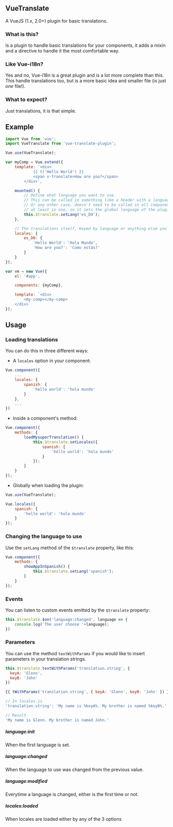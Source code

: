 ## VueTranslate

A VueJS (1.x, 2.0+) plugin for basic translations.

### What is this?

Is a plugin to handle basic translations for your components, it adds a mixin and a directive to handle it the most comfortable way.

### Like Vue-i18n?

Yes and no, Vue-i18n is a great plugin and is a lot more complete than this. This handle translations too, but is a more basic idea and smaller file (is just *one* file!).

### What to expect?

Just translations, it is that simple.

## Example
```js
import Vue from 'vue';
import VueTranslate from 'vue-translate-plugin';

Vue.use(VueTranslate);

var myComp = Vue.extend({
	template: `<div>
	        {{ t('Hello World') }}
	        <span v-translate>How are you?</span>
	    </div>`,

    mounted() {
        // Define what language you want to use.
        // This can be called in something like a header with a language selector menu
        // Or any other case, doesn't need to be called in all components, but
        // at least in one, so it sets the global language of the plugin
    	this.$translate.setLang('es_DO');
    },

    // The translations itself, keyed by language or anything else you one
    locales: {
    	es_DO: {
        	'Hello World': 'Hola Mundo',
        	'How are you?': 'Como estás?'
        }
    }
});

var vm = new Vue({
	el: '#app',

	components: {myComp},

	template: `<div>
	    <my-comp></my-comp>
	</div>`
});
```

## Usage
### Loading translations
You can do this in three different ways:

- A `locales` option in your component:
```js
Vue.component({
	...
	locales: {
		spanish: {
			'hello world': 'hola mundo'
		}
	},
	...
})
```
- Inside a component's method:
```js
Vue.component({
	methods: {
		loadMysuperTranslation() {
			this.$translate.setLocales({
				spanish: {
					'hello world': 'hola mundo'
				}
			});
		}
	}
});
```
- Globally when loading the plugin:
```js
Vue.use(VueTranslate);

Vue.locales({
	spanish: {
		'hello world': 'hola mundo'
	}
});
```

### Changing the language to use

Use the `setLang` method of the `$translate` property, like this:
```js
Vue.component({
	methods: {
		showAppInSpanish() {
			this.$translate.setLang('spanish');
		}
	}
});
```

### Events

You can listen to custom events emitted by the `$translate` property:

```js
this.$translate.$on('language:changed', language => {
	console.log('The user choose '+language);
})
```

### Parameters

You can use the method `textWithParams` if you would like to insert parameters in your translation strings.

```js
this.$translate.textWithParams('translation.string', {
  keyA: 'Glenn',
  keyB: 'John'
})

{{ tWithParams('translation.string', { keyA: 'Glenn', keyB: 'John' }) }}

// In locales.js
'translation.string': 'My name is %keyA%. My brother is named %keyB%.'

// Result
'My name is Glenn. My brother is named John.'
```

##### language:init
When the first language is set.

##### language:changed
When the language to use was changed from the previous value.

##### language:modified
Everytime a language is changed, either is the first time or not.

##### locales:loaded
When locales are loaded either by any of the 3 options
